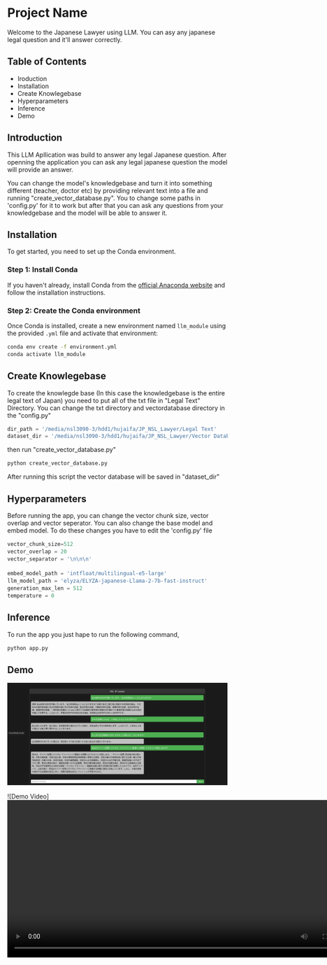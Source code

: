 # Project Name

Welcome to the Japanese Lawyer using LLM. You can asy any japanese legal question and it'll answer correctly.

## Table of Contents

- Iroduction
- Installation
- Create Knowlegebase
- Hyperparameters
- Inference
- Demo

## Introduction

This LLM Apllication was build to answer any legal Japanese question. After openning the application you can ask any legal japanese question the model will provide an answer. 

You can change the model's knowledgebase and turn it into something different (teacher, doctor etc) by providing relevant text into a file and running "create_vector_database.py". You to change some paths in 'config.py' for it to work but after that you can ask any questions from your knowledgebase and the model will be able to answer it.

## Installation

To get started, you need to set up the Conda environment.

### Step 1: Install Conda

If you haven't already, install Conda from the [official Anaconda website](https://www.anaconda.com/products/distribution) and follow the installation instructions.

### Step 2: Create the Conda environment

Once Conda is installed, create a new environment named `llm_module` using the provided `.yml` file and activate that environment:

```bash
conda env create -f environment.yml
conda activate llm_module
```
## Create Knowlegebase

To create the knowlegde base (In this case the knowledgebase is the entire legal text of Japan) you need to put all of the txt file in "Legal Text" Directory. You can change the txt directory and vectordatabase directory in the "config.py"

```python
dir_path = '/media/nsl3090-3/hdd1/hujaifa/JP_NSL_Lawyer/Legal Text'
dataset_dir = '/media/nsl3090-3/hdd1/hujaifa/JP_NSL_Lawyer/Vector Database/db_jp_law'
```
then run "create_vector_database.py"

```bash
python create_vector_database.py
```
After running this script the vector database will be saved in "dataset_dir"

## Hyperparameters

Before running the app, you can change the vector chunk size, vector overlap and vector seperator. You can also change the base model and embed model. To do these changes you have to edit the 'config.py' file

```python
vector_chunk_size=512
vector_overlap = 20
vector_separator = '\n\n\n'

embed_model_path = 'intfloat/multilingual-e5-large'
llm_model_path = 'elyza/ELYZA-japanese-Llama-2-7b-fast-instruct'
generation_max_len = 512
temperature = 0
```

## Inference
To run the app you just hape to run the following command,
```bash
python app.py
```

## Demo
![Demo Image](Demo/Scrrensgot_NSL_JP_LAWYER.png)

![Demo Video]<video width="800" height="360" controls>
  <source src="Demo/NSL_JP_LAWYER.mp4" type="video/mp4">
  Your browser does not support the video tag.
</video>

